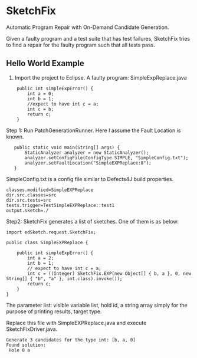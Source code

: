 # SketchFix
Automatic Program Repair with On-Demand Candidate Generation.

Given a faulty program and a test suite that has test failures, SketchFix tries to find a repair for the faulty program such that all tests pass.  

## Hello World Example
1. Import the project to Eclipse. A faulty program: SimpleExpReplace.java

```
	public int simpleExpError() {
		int a = 0; 
		int b = 1;
		//expect to have int c = a;
		int c = b;
		return c;
	}
```
 Step 1: Run PatchGenerationRunner. Here I assume the Fault Location is known.  
 ```
 	public static void main(String[] args) {
		StaticAnalyzer analyzer = new StaticAnalyzer();
		analyzer.setConfigFile(ConfigType.SIMPLE, "SimpleConfig.txt");
		analyzer.setFaultLocation("SimpleEXPReplace:8"); 
	}
 ```
 SimpleConfig.txt is a config file similar to Defects4J build properties.
 ```
classes.modified=SimpleEXPReplace
dir.src.classes=src
dir.src.tests=src
tests.trigger=TestSimpleEXPReplace::test1
output.sketch=./
 ```

Step2: SketchFix generates a list of sketches. One of them is as below: 

```
import edSketch.request.SketchFix;

public class SimpleEXPReplace {

    public int simpleExpError() {
        int a = 2;
        int b = 1;
        // expect to have int c = a;
        int c = ((Integer) SketchFix.EXP(new Object[] { b, a }, 0, new String[] { "b", "a" }, int.class).invoke());
        return c;
    }
}

```
The parameter list: visible variable list, hold id, a string array simply for the purpose of printing results, target type.

Replace this file with SimpleEXPReplace.java and execute SketchFixDriver.java. 
```
Generate 3 candidates for the type int: [b, a, 0]
Found solution:
 Hole 0	a
```

